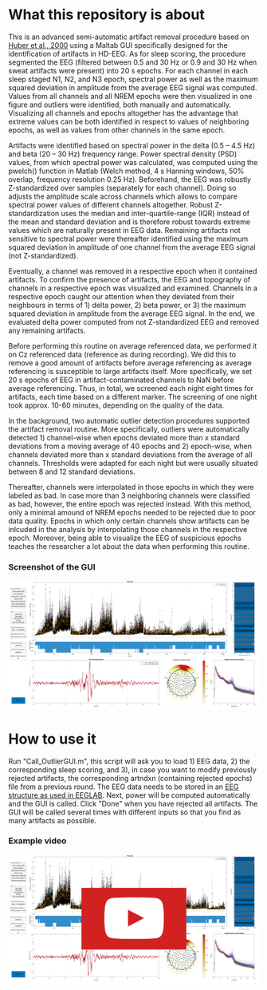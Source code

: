 # What this repository is about

This is an advanced semi-automatic artifact removal procedure based on [Huber et al., 2000](https://journals.lww.com/neuroreport/Fulltext/2000/10200/Exposure_to_pulsed_high_frequency_electromagnetic.12.aspx?casa_token=rmSXsQLiWZcAAAAA:9g0JXdXUpAJycVWzDSCLXKynmKeGpbXGJvZkrRGzSw5tifqkBLWYyfESIq4814-SpcqtBomfWBGnYf1-wyrbWbak) using a Maltab GUI specifically designed for the identification of artifacts in HD-EEG. As for sleep scoring, the procedure segmented the EEG (filtered between 0.5 and 30 Hz or 0.9 and 30 Hz when sweat artifacts were present) into 20 s epochs. For each channel in each sleep staged N1, N2, and N3 epoch, spectral power as well as the maximum squared deviation in amplitude from the average EEG signal was computed. Values from all channels and all NREM epochs were then visualized in one figure and outliers were identified, both manually and automatically. Visualizing all channels and epochs altogether has the advantage that extreme values can be both identified in respect to values of neighboring epochs, as well as values from other channels in the same epoch.

Artifacts were identified based on spectral power in the delta (0.5 – 4.5 Hz) and beta (20 – 30 Hz) frequency range. Power spectral density (PSD) values, from which spectral power was calculated, was computed using the pwelch() function in Matlab (Welch method, 4 s Hanning windows, 50% overlap, frequency resolution 0.25 Hz). Beforehand, the EEG was robustly Z-standardized over samples (separately for each channel). Doing so adjusts the amplitude scale across channels which allows to compare spectral power values of different channels altogether. Robust Z-standardization uses the median and inter-quartile-range (IQR) instead of the mean and standard deviation and is therefore robust towards extreme values which are naturally present in EEG data. Remaining artifacts not sensitive to spectral power were thereafter identified using the maximum squared deviation in amplitude of one channel from the average EEG signal (not Z-standardized).

Eventually, a channel was removed in a respective epoch when it contained artifacts. To confirm the presence of artifacts, the EEG and topography of channels in a respective epoch was visualized and examined. Channels in a respective epoch caught our attention when they deviated from their neighbours in terms of 1) delta power, 2) beta power, or 3) the maximum squared deviation in amplitude from the average EEG signal. In the end, we evaluated delta power computed from not Z-standardized EEG and removed any remaining artifacts. 

Before performing this routine on average referenced data, we performed it on Cz referenced data (reference as during recording). We did this to remove a good amount of artifacts before average referencing as average referencing is susceptible to large artifacts itself. More specifically, we set 20 s epochs of EEG in artifact-contaminated channels to NaN before average referencing. Thus, in total, we screened each night eight times for artifacts, each time based on a different marker. The screening of one night took approx. 10-60 minutes, depending on the quality of the data.  

In the background, two automatic outlier detection procedures supported the artifact removal routine. More specifically, outliers were automatically detected 1) channel-wise when epochs deviated more than x standard deviations from a moving average of 40 epochs and 2) epoch-wise, when channels deviated more than x standard deviations from the average of all channels. Thresholds were adapted for each night but were usually situated between 8 and 12 standard deviations.

Thereafter, channels were interpolated in those epochs in which they were labeled as bad. In case more than 3 neighboring channels were classified as bad, however, the entire epoch was rejected instead. With this method, only a minimal amound of NREM epochs needed to be rejected due to poor data quality. Epochs in which only certain channels show artifacts can be inlcuded in the analysis by interpolating those channels in the respective epoch. Moreover, being able to visualize the EEG of suspicious epochs teaches the researcher a lot about the data when performing this routine.

### Screenshot of the GUI
![](ScreenshotGUI.png "Screenshot of the Maltab GUI")

# How to use it
Run "Call_OutlierGUI.m", this script will ask you to load 1) EEG data, 2) the corresponding sleep scoring, and 3), in case you want to modify previously rejected artifacts, the corresponding artndxn (containing rejected epochs) file from a previous round. The EEG data needs to be stored in an [EEG structure as used in EEGLAB](https://eeglab.org/tutorials/ConceptsGuide/Data_Structures.html#eeg-and-alleeg). Next, power will be computed automatically and the GUI is called. Click "Done" when you have rejected all artifacts. The GUI will be called several times with different inputs so that you find as many artifacts as possible.

### Example video
[![IMAGE ALT TEXT](Thumbnail.png)](https://youtu.be/XG-Dh1JqR5E "How to use the GUI")

